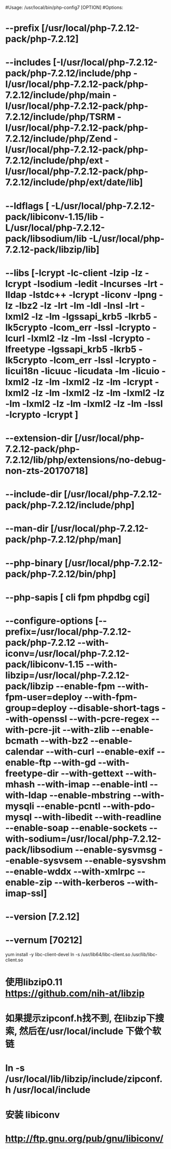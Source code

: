 #Usage: /usr/local/bin/php-config7 [OPTION]
#Options:
#  --prefix            [/usr/local/php-7.2.12-pack/php-7.2.12]
#  --includes          [-I/usr/local/php-7.2.12-pack/php-7.2.12/include/php -I/usr/local/php-7.2.12-pack/php-7.2.12/include/php/main -I/usr/local/php-7.2.12-pack/php-7.2.12/include/php/TSRM -I/usr/local/php-7.2.12-pack/php-7.2.12/include/php/Zend -I/usr/local/php-7.2.12-pack/php-7.2.12/include/php/ext -I/usr/local/php-7.2.12-pack/php-7.2.12/include/php/ext/date/lib]
#  --ldflags           [ -L/usr/local/php-7.2.12-pack/libiconv-1.15/lib -L/usr/local/php-7.2.12-pack/libsodium/lib -L/usr/local/php-7.2.12-pack/libzip/lib]
#  --libs              [-lcrypt  -lc-client  -lzip -lz -lcrypt -lsodium -ledit -lncurses -lrt -lldap -lstdc++ -lcrypt -liconv -lpng -lz -lbz2 -lz -lrt -lm -ldl -lnsl  -lrt -lxml2 -lz -lm -lgssapi_krb5 -lkrb5 -lk5crypto -lcom_err -lssl -lcrypto -lcurl -lxml2 -lz -lm -lssl -lcrypto -lfreetype -lgssapi_krb5 -lkrb5 -lk5crypto -lcom_err -lssl -lcrypto -licui18n -licuuc -licudata -lm -licuio -lxml2 -lz -lm -lxml2 -lz -lm -lcrypt -lxml2 -lz -lm -lxml2 -lz -lm -lxml2 -lz -lm -lxml2 -lz -lm -lxml2 -lz -lm -lssl -lcrypto -lcrypt ]
#  --extension-dir     [/usr/local/php-7.2.12-pack/php-7.2.12/lib/php/extensions/no-debug-non-zts-20170718]
#  --include-dir       [/usr/local/php-7.2.12-pack/php-7.2.12/include/php]
#  --man-dir           [/usr/local/php-7.2.12-pack/php-7.2.12/php/man]
#  --php-binary        [/usr/local/php-7.2.12-pack/php-7.2.12/bin/php]
#  --php-sapis         [ cli fpm phpdbg cgi]
#  --configure-options [--prefix=/usr/local/php-7.2.12-pack/php-7.2.12 --with-iconv=/usr/local/php-7.2.12-pack/libiconv-1.15 --with-libzip=/usr/local/php-7.2.12-pack/libzip --enable-fpm --with-fpm-user=deploy --with-fpm-group=deploy --disable-short-tags --with-openssl --with-pcre-regex --with-pcre-jit --with-zlib --enable-bcmath --with-bz2 --enable-calendar --with-curl --enable-exif --enable-ftp --with-gd --with-freetype-dir --with-gettext --with-mhash --with-imap --enable-intl --with-ldap --enable-mbstring --with-mysqli --enable-pcntl --with-pdo-mysql --with-libedit --with-readline --enable-soap --enable-sockets --with-sodium=/usr/local/php-7.2.12-pack/libsodium --enable-sysvmsg --enable-sysvsem --enable-sysvshm --enable-wddx --with-xmlrpc --enable-zip --with-kerberos --with-imap-ssl]
#  --version           [7.2.12]
#  --vernum            [70212]

yum install -y libc-client-devel
ln -s /usr/lib64/libc-client.so /usr/lib/libc-client.so

# 使用libzip0.11 https://github.com/nih-at/libzip
# 如果提示zipconf.h找不到, 在libzip下搜索, 然后在/usr/local/include 下做个软链
# ln -s /usr/local/lib/libzip/include/zipconf.h /usr/local/include

# 安装 libiconv
# http://ftp.gnu.org/pub/gnu/libiconv/
